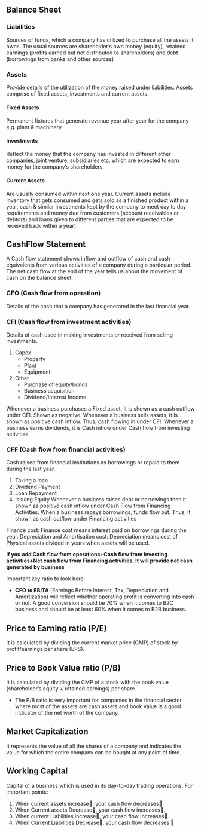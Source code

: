 ## Balance Sheet

### Liabilities
Sources of funds, which a company has utilized to purchase all the assets it owns. The usual sources are shareholder’s 
own money (equity), retained earnings (profits earned but not distributed to shareholders) and debt (borrowings from 
banks and other sources)

### Assets
Provide details of the utilization of the money raised under liabilities. Assets comprise of fixed assets, investments and current assets.

#### Fixed Assets
Permanent fixtures that generate revenue year after year for the company e.g. plant & machinery

#### Investments
Reflect the money that the company has invested in different other companies, joint venture, subsidiaries etc. which 
are expected to earn money for the company’s shareholders.

#### Current Assets
Are usually consumed within next one year. Current assets include inventory that gets consumed and gets sold as a 
finished product within a year, cash & similar investments kept by the company to meet day to day requirements and 
money due from customers (account receivables or debtors) and loans given to different parties that are expected to be 
received back within a year).


## CashFlow Statement

A Cash flow statement shows inflow and outflow of cash and cash equivalents from various activities of a company during a particular period.
The net cash flow at the end of the year tells us about the movement of cash on the balance sheet.

### CFO (Cash flow from operation)
Details of the cash that a company has generated in the last financial year. 

### CFI (Cash flow from investment activities)
Details of cash used in making investments or received from selling investments. 
1. Capex
   - Property
   - Plant
   - Equipment
2. Other
   - Purchase of equity/bonds
   - Business acquisition
   - Dividend/Interest Income

Whenever a business purchases a Fixed asset. It is shown as a cash outflow under CFI. Shown as negative.
Whenever a business sells assets, it is shown as positive cash inflow. Thus, cash flowing in under CFI.
Whenever a business earns dividends, it is Cash inflow under Cash flow from investing activities

### CFF (Cash flow from financial activities)
Cash raised from financial institutions as borrowings or repaid to them during the last year.
1. Taking a loan
2. Dividend Payment
3. Loan Repayment
4. Issuing Equity
Whenever a business raises debt or borrowings then it shown as positive cash inflow under Cash Flow from Financing Activities. 
When a business repays borrowings, funds flow out. Thus, it shown as cash outflow under Financing activities

Finance cost: Finance cost means interest paid on borrowings during the year.
Depreciation and Amortisation cost: Depreciation means cost of Physical assets divided in years when assets will be used.


**If you add Cash flow from operations+Cash flow from Investing activities+Net cash flow from Financing activities. It will provide
net cash generated by business**


Important key ratio to look here:
- **CFO to EBITA** (Earnings Before Interest, Tax, Depreciation and Amortization) will reflect whether operating profit is 
converting into cash or not.
A good conversion should be 70% when it comes to B2C business and should be at least 60% when it comes to B2B business.


## Price to Earning ratio (P/E)
It is calculated by dividing the current market price (CMP) of stock by profit/earnings per share (EPS).

## Price to Book Value ratio (P/B)
It is calculated by dividing the CMP of a stock with the book value (shareholder’s equity + retained earnings) per share.
- The P/B ratio is very important for companies in the financial sector where most of the assets are cash assets and book 
value is a good indicator of the net worth of the company.

## Market Capitalization
It represents the value of all the shares of a company and indicates the value for which the entire company can be 
bought at any point of time. 

## Working Capital
Capital of a business which is used in its day-to-day trading operations. For important points:
1. When current assets increase🔼, your cash flow decreases🔽.
2. When Current assets Decrease🔽, your cash flow increases🔼.
3. When current Liabilities increase🔼, your cash flow Increases🔼.
4. When Current Liabilities Decrease🔽, your cash flow decreases 🔽




